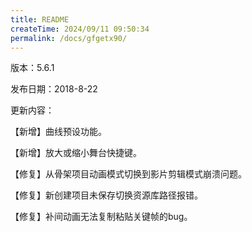 ```yaml
---
title: README
createTime: 2024/09/11 09:50:34
permalink: /docs/gfgetx90/
---
```

版本：5.6.1

发布日期：2018-8-22

更新内容：

【新增】曲线预设功能。

【新增】放大或缩小舞台快捷键。

【修复】从骨架项目动画模式切换到影片剪辑模式崩溃问题。

【修复】新创建项目未保存切换资源库路径报错。

【修复】补间动画无法复制粘贴关键帧的bug。

